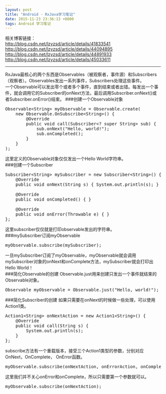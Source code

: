 ```yaml
---
layout: post
title: "Android - RxJava学习笔记"
date: 2015-11-23 23:36:13 +0800
tags: Android 学习笔记
---
```


相关博客链接：  
<http://blog.csdn.net/lzyzsd/article/details/41833541>  
<http://blog.csdn.net/lzyzsd/article/details/44094895>  
<http://blog.csdn.net/lzyzsd/article/details/44891933>  
<http://blog.csdn.net/lzyzsd/article/details/45033611> 
***
RxJava最核心的两个东西是Observables（被观察者，事件源）和Subscribers（观察者）。Observables发出一系列事件，Subscribers处理这些事件。  
一个Observable可以发出零个或者多个事件，直到结束或者出错。每发出一个事件，就会调用它的Subscriber的onNext方法，最后调用Subscriber.onNext()或者Subscriber.onError()结束。 
###创建一个Observable对象
<pre class="mcode">
Observable&lt;String&gt; myObservable = Observable.create(
    new Observable.OnSubscribe&lt;String&gt;() {
        @Override
        public void call(Subscriber&lt;? super String&gt; sub) {
            sub.onNext("Hello, world!");
            sub.onCompleted();
        }
    }
);
</pre>
这里定义的Observable对象仅仅发出一个Hello World字符串。  
###创建一个Subscriber
<pre class="mcode">
Subscriber&lt;String&gt; mySubscriber = new Subscriber&lt;String&gt;() {
    @Override
    public void onNext(String s) { System.out.println(s); }

    @Override
    public void onCompleted() { }

    @Override
    public void onError(Throwable e) { }
};
</pre>
这里subscriber仅仅就是打印observable发出的字符串。  
###mySubscriber订阅myObservable
<pre class="mcode">
myObservable.subscribe(mySubscriber);
</pre>
一旦mySubscriber订阅了myObservable，myObservable就会调用mySubscriber对象的onNext和onComplete方法，mySubscriber就会打印出Hello World！  
###简化Observable的创建
Observable.just用来创建只发出一个事件就结束的Observable对象。  
<pre class="mcode">
Observable<String> myObservable = Observable.just("Hello, world!");
</pre>
###简化Subscriber的创建
如果只需要在onNext的时候做一些处理，可以使用Action1类。  
<pre class="mcode">
Action1&lt;String&gt; onNextAction = new Action1&lt;String&gt;() {
    @Override
    public void call(String s) {
        System.out.println(s);
    }
};
</pre>
subscribe方法有一个重载版本，接受三个Action1类型的参数，分别对应OnNext，OnComplete， OnError函数。  
<pre class="mcode">
myObservable.subscribe(onNextAction, onErrorAction, onCompleteAction);
</pre>
这里我们并不关心onError和onComplete，所以只需要第一个参数就可以。  
<pre class="mcode">
myObservable.subscribe(onNextAction);
</pre>